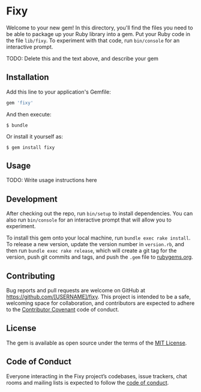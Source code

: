 # Fixy

Welcome to your new gem! In this directory, you'll find the files you need to be able to package up your Ruby library into a gem. Put your Ruby code in the file `lib/fixy`. To experiment with that code, run `bin/console` for an interactive prompt.

TODO: Delete this and the text above, and describe your gem

## Installation

Add this line to your application's Gemfile:

```ruby
gem 'fixy'
```

And then execute:

    $ bundle

Or install it yourself as:

    $ gem install fixy

## Usage

TODO: Write usage instructions here

## Development

After checking out the repo, run `bin/setup` to install dependencies. You can also run `bin/console` for an interactive prompt that will allow you to experiment.

To install this gem onto your local machine, run `bundle exec rake install`. To release a new version, update the version number in `version.rb`, and then run `bundle exec rake release`, which will create a git tag for the version, push git commits and tags, and push the `.gem` file to [rubygems.org](https://rubygems.org).

## Contributing

Bug reports and pull requests are welcome on GitHub at https://github.com/[USERNAME]/fixy. This project is intended to be a safe, welcoming space for collaboration, and contributors are expected to adhere to the [Contributor Covenant](http://contributor-covenant.org) code of conduct.

## License

The gem is available as open source under the terms of the [MIT License](http://opensource.org/licenses/MIT).

## Code of Conduct

Everyone interacting in the Fixy project’s codebases, issue trackers, chat rooms and mailing lists is expected to follow the [code of conduct](https://github.com/[USERNAME]/fixy/blob/master/CODE_OF_CONDUCT.md).
